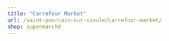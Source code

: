 ```yaml
---
title: "Carrefour Market"
url: /saint-pourcain-sur-sioule/carrefour-market/
shop: supermarché
---
```

